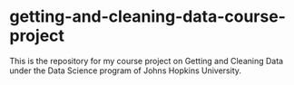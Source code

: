 # getting-and-cleaning-data-course-project
This is the repository for my course project on Getting and Cleaning Data under the Data Science program of Johns Hopkins University.
